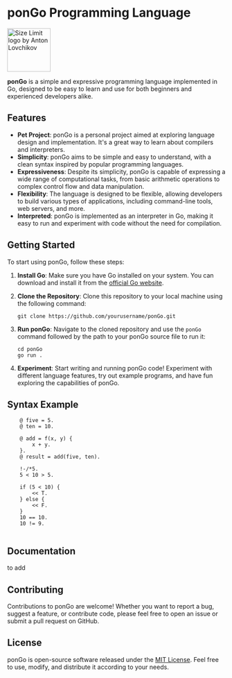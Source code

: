 # ponGo Programming Language

<img src="https://github.com/adamerikoff/ponGo/blob/main/pongo.jpg" align="center" alt="Size Limit logo by Anton Lovchikov" width="100">

**ponGo** is a simple and expressive programming language implemented in Go, designed to be easy to learn and use for both beginners and experienced developers alike.

## Features

- **Pet Project**: ponGo is a personal project aimed at exploring language design and implementation. It's a great way to learn about compilers and interpreters.
- **Simplicity**: ponGo aims to be simple and easy to understand, with a clean syntax inspired by popular programming languages.
- **Expressiveness**: Despite its simplicity, ponGo is capable of expressing a wide range of computational tasks, from basic arithmetic operations to complex control flow and data manipulation.
- **Flexibility**: The language is designed to be flexible, allowing developers to build various types of applications, including command-line tools, web servers, and more.
- **Interpreted**: ponGo is implemented as an interpreter in Go, making it easy to run and experiment with code without the need for compilation.

## Getting Started

To start using ponGo, follow these steps:

1. **Install Go**: Make sure you have Go installed on your system. You can download and install it from the [official Go website](https://golang.org/).

2. **Clone the Repository**: Clone this repository to your local machine using the following command:
   ```
   git clone https://github.com/yourusername/ponGo.git
   ```
3. **Run ponGo**: Navigate to the cloned repository and use the `ponGo` command followed by the path to your ponGo source file to run it:
   ```
   cd ponGo
   go run .
   ```

4. **Experiment**: Start writing and running ponGo code! Experiment with different language features, try out example programs, and have fun exploring the capabilities of ponGo.

## Syntax Example
```
	@ five = 5.
	@ ten = 10.

	@ add = f(x, y) {
		x + y.
	}.
	@ result = add(five, ten).

	!-/*5.
   	5 < 10 > 5.

	if (5 < 10) {
		<< T.
	} else {
		<< F.
 	}
	10 == 10.
	10 != 9.
   
```

## Documentation

to add

## Contributing

Contributions to ponGo are welcome! Whether you want to report a bug, suggest a feature, or contribute code, please feel free to open an issue or submit a pull request on GitHub.

## License

ponGo is open-source software released under the [MIT License](LICENSE). Feel free to use, modify, and distribute it according to your needs.